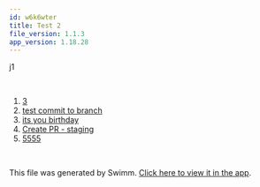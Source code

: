 ```yaml
---
id: w6k6wter
title: Test 2
file_version: 1.1.3
app_version: 1.18.28
---
```


<!-- Intro - Do not remove this comment -->
j1

<br/>

<!-- Steps - Do not remove this comment -->
1. [3](3.3hdgaazn.sw.md)
2. [test commit to branch](test-commit-to-branch.10obx.sw.md)
3. [its you birthday](its-you-birthday.124mj6e8.sw.md)
4. [Create PR - staging](create-pr-staging.42oy5.sw.md)
5. [5555](5555.0rswcnca.sw.md)


<br/>

This file was generated by Swimm. [Click here to view it in the app](http://localhost:5000/repos/Z2l0aHViJTNBJTNBc3ItZXh0ZW5zaW9uJTNBJTNBZG91ZWs=/playlists/w6k6wter).
